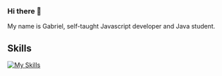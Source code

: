 ### Hi there 👋
My name is Gabriel, self-taught Javascript developer and Java student.

## Skills
[![My Skills](https://skillicons.dev/icons?i=js,html,css,nodejs,express,mongodb,mysql,postgres,vscode)](https://skillicons.dev)


